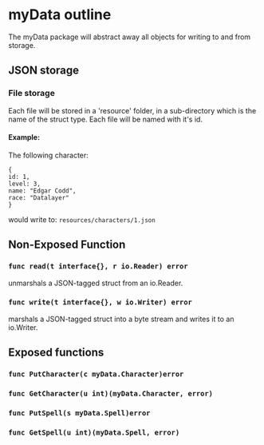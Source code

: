 # myData outline
The myData package will abstract away all objects for writing to and from storage. 


## JSON storage
### File storage
Each file will be stored in a 'resource' folder, in a sub-directory which is the name of the struct type. Each file will be named with it's id. 

#### Example:
The following character:
```
{ 
id: 1,
level: 3,
name: "Edgar Codd",
race: "Datalayer"
}
```
would write to: 
`resources/characters/1.json`

## Non-Exposed Function
### `func read(t interface{}, r io.Reader) error `
unmarshals a JSON-tagged struct from an io.Reader.
### `func write(t interface{}, w io.Writer) error `
marshals a JSON-tagged struct into a byte stream and writes it to an io.Writer.

## Exposed functions
### `func PutCharacter(c myData.Character)error`
### `func GetCharacter(u int)(myData.Character, error)`
### `func PutSpell(s myData.Spell)error`
### `func GetSpell(u int)(myData.Spell, error)`